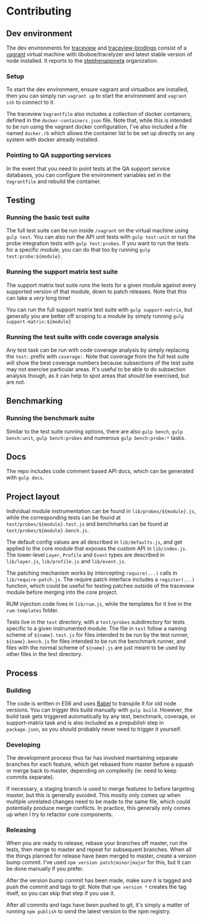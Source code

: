 # Contributing

## Dev environment

The dev environments for [traceview](https://github.com/librato/node-appoptics)
and [traceview-bindings](https://github.com/librato/node-appoptics-bindings)
consist of a [vagrant](https://www.vagrantup.com/) virtual machine with
liboboe/tracelyzer and latest stable version of node installed. It reports
to the [stephenappneta](http://stephenappneta.tv.solarwinds.com) organization.

### Setup

To start the dev environment, ensure vagrant and virtualbox are installed, then
you can simply run `vagrant up` to start the environment and `vagrant ssh` to
connect to it.

The traceview `Vagrantfile` also includes a collection of docker containers,
defined in the `docker-containers.json` file. Note that, while this is intended
to be run using the vagrant docker configuration, I've also included a file
named `docker.rb` which allows the container list to be set up directly on any
system with docker already installed.

### Pointing to QA supporting services

In the event that you need to point tests at the QA support service databases,
you can configure the environment variables set in the `Vagrantfile` and
rebuild the container.

## Testing

### Running the basic test suite

The full test suite can be run inside `/vagrant` on the virtual machine using
`gulp test`. You can also run the API unit tests with `gulp test:unit` or run
the probe integration tests with `gulp test:probes`. If you want to run the
tests for a specific module, you can do that too by running
`gulp test:probe:${module}`.

### Running the support matrix test suite

The support matrix test suite runs the tests for a given module against every
supported version of that module, down to patch releases. Note that this can
take a *very* long time!

You can run the full support matrix test suite with `gulp support-matrix`,
but generally you are better off scoping to a module by simply running
`gulp support-matrix:${module}`

### Running the test suite with code coverage analysis

Any test task can be run with code coverage analysis by simply replacing the
`test:` prefix with `coverage:`. Note that coverage from the full test suite
will show the best coverage numbers because subsections of the test suite may
not exercise particular areas. It's useful to be able to do subsection analysis
though, as it can help to spot areas that *should* be exercised, but are not.

## Benchmarking

### Running the benchmark suite

Similar to the test suite running options, there are also `gulp bench`,
`gulp bench:unit`, `gulp bench:probes` and numerous `gulp bench:probe:*` tasks.

## Docs

The repo includes code comment based API docs, which can be generated with
`gulp docs`.

## Project layout

Individual module instrumentation can be found in `lib/probes/${module}.js`,
while the corresponding tests can be found at `test/probes/${module}.test.js`
and benchmarks can be found at `test/probes/${module}.bench.js`.

The default config values are all described in `lib/defaults.js`, and get
applied to the core module that exposes the custom API in `lib/index.js`.
The lower-level `Layer`, `Profile` and `Event` types are described in
`lib/layer.js`, `lib/profile.js` and `lib/event.js`.

The patching mechanism works by intercepting `require(...)` calls in
`lib/require-patch.js`. The require patch interface includes a `register(...)`
function, which could be useful for testing patches outside of the traceview
module before merging into the core project.

RUM injection code lives in `lib/rum.js`, while the templates for it live in
the `rum-templates` folder.

Tests live in the `test` directory, with a `test/probes` subdirectory for tests
specific to a given instrumented module. The file in `test` follow a naming
scheme of `${name}.test.js` for files intended to be run by the test runner,
`${name}.bench.js` for files intended to be run the benchmark runner, and files
with the normal scheme of `${name}.js` are just meant to be used by other files
in the test directory.

## Process

### Building

The code is written in ES6 and uses [Babel](http://babeljs.io) to transpile it
for old node versions. You can trigger this build manually with `gulp build`.
However, the build task gets triggered automatically by any test, benchmark,
coverage, or support-matrix task and is also included as a prepublish step in
`package.json`, so you should probably never need to trigger it yourself.

### Developing

The development process thus far has involved maintaining separate branches
for each feature, which get rebased from master before a squash or merge back
to master, depending on complexity (ie: need to keep commits separate).

If necessary, a staging branch is used to merge features to before targeting
master, but this is generally avoided. This mostly only comes up when multiple
unrelated changes need to be made to the same file, which could potentially
produce merge conflicts. In practice, this generally only comes up when I try
to refactor core components.

### Releasing

When you are ready to release, rebase your branches off master, run the tests,
then merge to master and repeat for subsequent branches. When all the things
planned for release have been merged to master, create a version bump commit.
I've used `npm version patch|minor|major` for this, but it can be done manually
if you prefer.

After the version bump commit has been made, make sure it is tagged and push the
commit and tags to git. Note that `npm version *` creates the tag itself, so
you can skip that step if you use it.

After all commits and tags have been pushed to git, it's simply a matter of
running `npm publish` to send the latest version to the npm registry.
